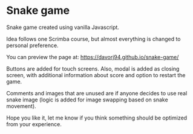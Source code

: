 # Snake game

Snake game created using vanilla Javascript.

Idea follows one Scrimba course, but almost everything is changed to personal preference.

You can preview the page at: https://davorj94.github.io/snake-game/

Buttons are added for touch screens. Also, modal is added as closing screen, with additional information about score and option to restart the game.

Comments and images that are unused are if anyone decides to use real snake image (logic is added for image swapping based on snake movement).

Hope you like it, let me know if you think something should be optimized from your experience.
